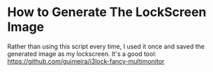 # How to Generate The LockScreen Image

Rather than using this script every time, I used it once and saved the generated image as my lockscreen. It's a good tool:
https://github.com/guimeira/i3lock-fancy-multimonitor
